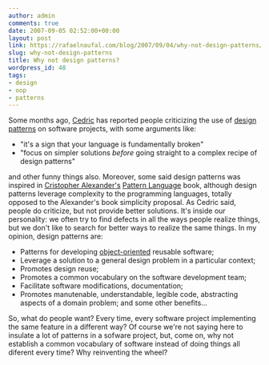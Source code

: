 ```yaml
---
author: admin
comments: true
date: 2007-09-05 02:52:00+00:00
layout: post
link: https://rafaelnaufal.com/blog/2007/09/04/why-not-design-patterns/
slug: why-not-design-patterns
title: Why not design patterns?
wordpress_id: 48
tags:
- design
- oop
- patterns
---
```


Some months ago, [Cedric](http://beust.com/weblog/archives/000453.html) has reported people criticizing the use of [design patterns](http://en.wikipedia.org/wiki/Design_Patterns) on software projects, with some arguments like:



  * "it's a sign that your language is fundamentally broken"
  * "focus on simpler solutions _before_ going straight to a complex recipe of design patterns"


and other funny things also. Moreover, some said design patterns was inspired in [Cristopher Alexander's](http://en.wikipedia.org/wiki/Christopher_Alexander) [Pattern Language](http://www.amazon.com/exec/obidos/ASIN/0195019199/codinghorror-20) book, although design patterns leverage complexity to the programming languages, totally opposed to the Alexander's book simplicity proposal. As Cedric said, people do criticize, but not provide better solutions. It's inside our personality: we often try to find defects in all the ways people realize things, but we don't like to search for better ways to realize the same things. In my opinion, design patterns are:



  * Patterns for developing [object-oriented](http://en.wikipedia.org/wiki/Object-oriented_programming) reusable software;
  * Leverage a solution to a general design problem in a particular context;
  * Promotes design reuse;
  * Promotes a common vocabulary on the software development team;
  * Facilitate software modifications, documentation;
  * Promotes manutenable, understandable, legible code, abstracting aspects of a domain problem;
and some other benefits...

So, what do people want? Every time, every software project implementing the same feature in a different way? Of course we're not saying here to insulate a lot of patterns in a sofware project, but, come on,  why not establish a common vocabulary of software instead of doing things all diferent every time? Why reinventing the wheel?
